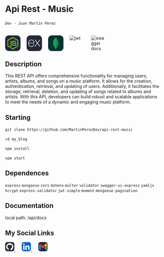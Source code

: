 # Api Rest - Music

###### `Dev - Juan Martin Perez`

<div style="display: flex">
  <img src="https://raw.githubusercontent.com/tandpfun/skill-icons/de91fca307a83d75fc5b1f6ce24540454acead41/icons/NodeJS-Dark.svg" alt="javascript" width="50" style="margin-right: 20px" />
  <img src="https://raw.githubusercontent.com/tandpfun/skill-icons/de91fca307a83d75fc5b1f6ce24540454acead41/icons/ExpressJS-Dark.svg" alt="express" width="50"
  style="margin-right: 20px" />
  <img src="https://raw.githubusercontent.com/tandpfun/skill-icons/de91fca307a83d75fc5b1f6ce24540454acead41/icons/MongoDB.svg" alt="mongo db" width="50"
  style="margin-right: 20px" />
  <img src="https://cdn.worldvectorlogo.com/logos/jwt-3.svg" alt="jwt" width="50" style="margin-right: 20px" />
  <img src="https://static-00.iconduck.com/assets.00/swagger-icon-512x512-halz44im.png" alt="swagger docs" width="50" style="margin-right: 20px" />
</div>

## Description

This REST API offers comprehensive functionality for managing users, artists, albums, and songs on a music platform. It allows for the creation, authentication, retrieval, and updating of users. Additionally, it facilitates the storage, retrieval, deletion, and updating of songs related to albums and artists. With this API, developers can build robust and scalable applications to meet the needs of a dynamic and engaging music platform.

## Starting

`git clone https://github.com/MartinPerezDev/api-rest-music`

`cd my_blog`

`npm install`

`npm start`

## Dependences

`express` `mongoose` `cors` `dotenv` `multer` `validator` `swagger-ui-express` `yamljs` `bcrypt` `express-validator` `jwt-simple` `moment` `mongoose-pagination`

## Documentation

local path: /api/docs

## My Social Links

<a href="https://github.com/EfimeroM?tab=repositories" target="_blank" style="margin-right: 20px" >
  <img src="https://raw.githubusercontent.com/tandpfun/skill-icons/de91fca307a83d75fc5b1f6ce24540454acead41/icons/Github-Dark.svg" alt="LinkedIn Juan Martin Perez" width="30">
</a>
<a href="https://www.linkedin.com/in/juan-martin-perez/" target="_blank" style="margin-right: 20px">
  <img src="https://raw.githubusercontent.com/tandpfun/skill-icons/de91fca307a83d75fc5b1f6ce24540454acead41/icons/LinkedIn.svg" alt="LinkedIn Juan Martin Perez" width="30">
</a>
<a href="mailto:martinperez9713@gmail.com" target="_blank" style="margin-right: 20px">
  <img src="https://raw.githubusercontent.com/tandpfun/skill-icons/de91fca307a83d75fc5b1f6ce24540454acead41/icons/Gmail-Dark.svg" alt="LinkedIn Juan Martin Perez" width="30">
</a>